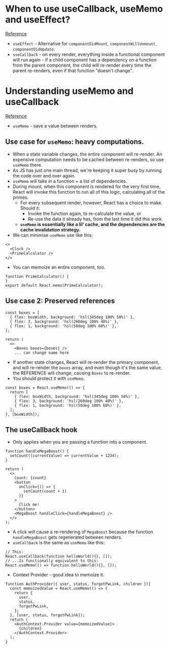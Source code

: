 # When to use useCallback, useMemo and useEffect?
[Reference](https://stackoverflow.com/questions/56910036/when-to-use-usecallback-usememo-and-useeffect)

- `useEffect` - Alternative for `componentDidMount`, `componentWillUnmount`, `componentDidUpdate`.
- `useCallback` - on every render, everything inside a functional component will run again - if a child component has a dependency on a function from the parent component, the child will re-render every time the parent re-renders, even if that function "doesn't change".


# Understanding useMemo and useCallback
[Reference](https://www.joshwcomeau.com/react/usememo-and-usecallback/)

- `useMemo` - save a value between renders.

## Use case for `useMemo`: heavy computations.

- When a state variable changes, the entire component will re-render. An expensive computation needs to be cached between re-renders, so use `useMemo` there.
- As JS has just one main thread, we're keeping it super busy by running the code over and over again.
- `useMemo` will take in a function + a list of dependencies.
- During mount, when this component is rendered for the very first time, React will invoke this function to run all of this logic, calculating all of the primes.
  - For every subsequent render, however, React has a choice to make. Should it:
    - Invoke the function again, to re-calculate the value, or
    - Re-use the data it already has, from the last time it did this work.
  - **`useMemo` is essentially like a lil’ cache, and the dependencies are the cache invalidation strategy.**
- We can minimise `useMemo` use like this:

```
<>
  <Clock />
  <PrimeCalculator />
</>
```

- You can memoize an entire component, too.

```
function PrimeCalculator() {
}
export default React.memo(PrimeCalculator);
```

## Use case 2: Preserved references

```
const boxes = [
  { flex: boxWidth, background: 'hsl(345deg 100% 50%)' },
  { flex: 3, background: 'hsl(260deg 100% 40%)' },
  { flex: 1, background: 'hsl(50deg 100% 60%)' },
];

return (
  <>
    <Boxes boxes={boxes} />
    ... can change name here
```

- If another state changes, React will re-render the primary component, and will re-render the `boxes` array, and even though it's the same value, the REFERENCE will change, causing `Boxes` to re-render.
- You should protect it with `useMemo`.

```
const boxes = React.useMemo(() => {
  return [
    { flex: boxWidth, background: 'hsl(345deg 100% 50%)' },
    { flex: 3, background: 'hsl(260deg 100% 40%)' },
    { flex: 1, background: 'hsl(50deg 100% 60%)' },
  ];
}, [boxWidth]);
```

## The useCallback hook

- Only applies when you are passing a function into a component.

```
function handleMegaBoost() {
  setCount((currentValue) => currentValue + 1234);
}

return (
  <>
    Count: {count}
    <button
      onClick={() => {
        setCount(count + 1)
      }}
    >
      Click me!
    </button>
    <MegaBoost handleClick={handleMegaBoost} />
  </>
);
```

- A click will cause a re-rendering of `MegaBoost` because the function `handleMegaBoost` gets regenerated between renders.
- `useCallback` is the same as `useMemo` like this:

```
// This:
React.useCallback(function helloWorld(){}, []);
// ...Is functionally equivalent to this:
React.useMemo(() => function helloWorld(){}, []);
```

- Context Provider - good idea to memoize it.

```
function AuthProvider({ user, status, forgotPwLink, children }){
  const memoizedValue = React.useMemo(() => {
    return {
      user,
      status,
      forgotPwLink,
    };
  }, [user, status, forgotPwLink]);
  return (
    <AuthContext.Provider value={memoizedValue}>
      {children}
    </AuthContext.Provider>
  );
}
```
